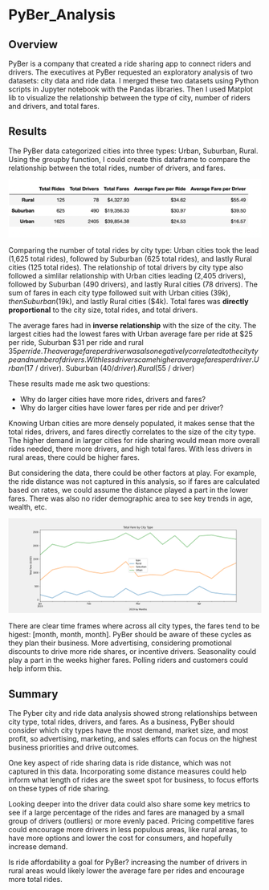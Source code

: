 # PyBer_Analysis
## Overview 
PyBer is a company that created a ride sharing app to connect riders and drivers. The executives at PyBer requested an exploratory analysis of two datasets: city data and ride data. I merged these two datasets using Python scripts in Jupyter notebook with the Pandas libraries. Then I used Matplot lib to visualize the relationship between the type of city, number of riders and drivers, and total fares.  

## Results

The PyBer data categorized cities into three types: Urban, Suburban, Rural. Using the groupby function, I could create this dataframe to compare the relationship between the total rides, number of drivers, and fares.

![Pyber_Summary_DF](Analysis/Summary_DF.png)

Comparing the number of total rides by city type: Urban cities took the lead (1,625 total rides), followed by Suburban (625 total rides), and lastly Rural cities (125 total rides). The relationship of total drivers by city type also followed a simlilar relationship with Urban cities leading (2,405 drivers), followed by Suburban (490 drivers), and lastly Rural cities (78 drivers). The sum of fares in each city type followed suit with Urban cities ($39k), then Suburban ($19k), and lastly Rural cities ($4k). Total fares was **directly proportional** to the city size, total rides, and total drivers.

The average fares had in **inverse relationship** with the size of the city. The largest cities had the lowest fares with Urban average fare per ride at $25 per ride, Suburban $31 per ride and rural $35 per ride. 
The average fare per driver was also negatively correlated to the city type and number of drivers. With less drivers came higher average fares per driver. Urban ($17 / driver). Suburban ($40 / driver). Rural ($55 / driver)

These results made me ask two questions:
- Why do larger cities have more rides, drivers and fares?
- Why do larger cities have lower fares per ride and per driver?

Knowing Urban cities are more densely populated, it makes sense that the total rides, drivers, and fares directly correlates to the size of the city type. The higher demand in larger cities for ride sharing would mean more overall rides needed, there more drivers, and high total fares. With less drivers in rural areas, there could be higher fares.

But considering the data, there could be other factors at play. For example, the ride distance was not captured in this analysis, so if fares are calculated based on rates, we could assume the distance played a part in the lower fares. There was also no rider demographic area to see key trends in age, wealth, etc.

![PyBer_Fare_Summary](Analysis/PyBer_fare_summary.png)

There are clear time frames where across all city types, the fares tend to be higest: [month, month, month]. PyBer should be aware of these cycles as they plan their business. More advertising, considering promotional discounts to drive more ride shares, or incentive drivers. Seasonality could play a part in the weeks higher fares. Polling riders and customers could help inform this.

## Summary
The Pyber city and ride data analysis showed strong relationships between city type, total rides, drivers, and fares. As a business, PyBer should consider which city types have the most demand, market size, and most profit, so advertising, marketing, and sales efforts can focus on the highest business priorities and drive outcomes. 

One key aspect of ride sharing data is ride distance, which was not captured in this data. Incorporating some distance measures could help inform what length of rides are the sweet spot for business, to focus efforts on these types of ride sharing.

Looking deeper into the driver data could also share some key metrics to see if a large percentage of the rides and fares are managed by a small group of drivers (outliers) or more evenly paced. Pricing competitive fares could encourage more drivers in less populous areas, like rural areas, to have more options and lower the cost for consumers, and hopefully increase demand.

Is ride affordability a goal for PyBer? increasing the number of drivers in rural areas would likely lower the average fare per rides and encourage more total rides.
